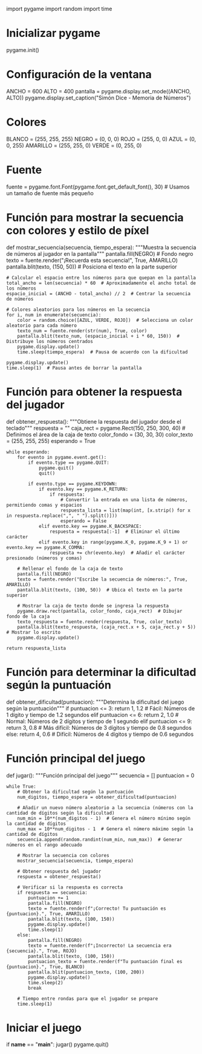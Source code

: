 import pygame
import random
import time

# Inicializar pygame
pygame.init()

# Configuración de la ventana
ANCHO = 600
ALTO = 400
pantalla = pygame.display.set_mode((ANCHO, ALTO))
pygame.display.set_caption("Simón Dice - Memoria de Números")

# Colores
BLANCO = (255, 255, 255)
NEGRO = (0, 0, 0)
ROJO = (255, 0, 0)
AZUL = (0, 0, 255)
AMARILLO = (255, 255, 0)
VERDE = (0, 255, 0)

# Fuente
fuente = pygame.font.Font(pygame.font.get_default_font(), 30)  # Usamos un tamaño de fuente más pequeño

# Función para mostrar la secuencia con colores y estilo de píxel
def mostrar_secuencia(secuencia, tiempo_espera):
    """Muestra la secuencia de números al jugador en la pantalla"""
    pantalla.fill(NEGRO)  # Fondo negro
    texto = fuente.render("¡Recuerda esta secuencia!", True, AMARILLO)
    pantalla.blit(texto, (150, 50))  # Posiciona el texto en la parte superior

    # Calcular el espacio entre los números para que quepan en la pantalla
    total_ancho = len(secuencia) * 60  # Aproximadamente el ancho total de los números
    espacio_inicial = (ANCHO - total_ancho) // 2  # Centrar la secuencia de números

    # Colores aleatorios para los números en la secuencia
    for i, num in enumerate(secuencia):
        color = random.choice([AZUL, VERDE, ROJO])  # Selecciona un color aleatorio para cada número
        texto_num = fuente.render(str(num), True, color)
        pantalla.blit(texto_num, (espacio_inicial + i * 60, 150))  # Distribuye los números centrados
        pygame.display.update()
        time.sleep(tiempo_espera)  # Pausa de acuerdo con la dificultad

    pygame.display.update()
    time.sleep(1)  # Pausa antes de borrar la pantalla

# Función para obtener la respuesta del jugador
def obtener_respuesta():
    """Obtiene la respuesta del jugador desde el teclado"""
    respuesta = ""
    caja_rect = pygame.Rect(150, 250, 300, 40)  # Definimos el área de la caja de texto
    color_fondo = (30, 30, 30)
    color_texto = (255, 255, 255)
    esperando = True

    while esperando:
        for evento in pygame.event.get():
            if evento.type == pygame.QUIT:
                pygame.quit()
                quit()

            if evento.type == pygame.KEYDOWN:
                if evento.key == pygame.K_RETURN:
                    if respuesta:
                        # Convertir la entrada en una lista de números, permitiendo comas y espacios
                        respuesta_lista = list(map(int, [x.strip() for x in respuesta.replace(",", " ").split()]))
                        esperando = False
                elif evento.key == pygame.K_BACKSPACE:
                    respuesta = respuesta[:-1]  # Eliminar el último carácter
                elif evento.key in range(pygame.K_0, pygame.K_9 + 1) or evento.key == pygame.K_COMMA:
                    respuesta += chr(evento.key)  # Añadir el carácter presionado (números y comas)

        # Rellenar el fondo de la caja de texto
        pantalla.fill(NEGRO)
        texto = fuente.render("Escribe la secuencia de números:", True, AMARILLO)
        pantalla.blit(texto, (100, 50))  # Ubica el texto en la parte superior

        # Mostrar la caja de texto donde se ingresa la respuesta
        pygame.draw.rect(pantalla, color_fondo, caja_rect)  # Dibujar fondo de la caja
        texto_respuesta = fuente.render(respuesta, True, color_texto)
        pantalla.blit(texto_respuesta, (caja_rect.x + 5, caja_rect.y + 5))  # Mostrar lo escrito
        pygame.display.update()

    return respuesta_lista

# Función para determinar la dificultad según la puntuación
def obtener_dificultad(puntuacion):
    """Determina la dificultad del juego según la puntuación"""
    if puntuacion <= 3:
        return 1, 1.2  # Fácil: Números de 1 dígito y tiempo de 1.2 segundos
    elif puntuacion <= 6:
        return 2, 1.0  # Normal: Números de 2 dígitos y tiempo de 1 segundo
    elif puntuacion <= 9:
        return 3, 0.8  # Más difícil: Números de 3 dígitos y tiempo de 0.8 segundos
    else:
        return 4, 0.6  # Difícil: Números de 4 dígitos y tiempo de 0.6 segundos

# Función principal del juego
def jugar():
    """Función principal del juego"""
    secuencia = []
    puntuacion = 0

    while True:
        # Obtener la dificultad según la puntuación
        num_digitos, tiempo_espera = obtener_dificultad(puntuacion)
        
        # Añadir un nuevo número aleatorio a la secuencia (números con la cantidad de dígitos según la dificultad)
        num_min = 10**(num_digitos - 1)  # Genera el número mínimo según la cantidad de dígitos
        num_max = 10**num_digitos - 1  # Genera el número máximo según la cantidad de dígitos
        secuencia.append(random.randint(num_min, num_max))  # Generar números en el rango adecuado
        
        # Mostrar la secuencia con colores
        mostrar_secuencia(secuencia, tiempo_espera)
        
        # Obtener respuesta del jugador
        respuesta = obtener_respuesta()

        # Verificar si la respuesta es correcta
        if respuesta == secuencia:
            puntuacion += 1
            pantalla.fill(NEGRO)
            texto = fuente.render(f"¡Correcto! Tu puntuación es {puntuacion}.", True, AMARILLO)
            pantalla.blit(texto, (100, 150))
            pygame.display.update()
            time.sleep(1)
        else:
            pantalla.fill(NEGRO)
            texto = fuente.render(f"¡Incorrecto! La secuencia era {secuencia}.", True, ROJO)
            pantalla.blit(texto, (100, 150))
            puntuacion_texto = fuente.render(f"Tu puntuación final es {puntuacion}.", True, BLANCO)
            pantalla.blit(puntuacion_texto, (100, 200))
            pygame.display.update()
            time.sleep(2)
            break

        # Tiempo entre rondas para que el jugador se prepare
        time.sleep(1)

# Iniciar el juego
if __name__ == "__main__":
    jugar()
    pygame.quit()
